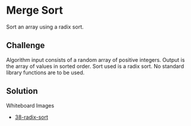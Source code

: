 # Merge Sort
Sort an array using a radix sort.

## Challenge
Algorithm input consists of a random array of positive integers.
Output is the array of values in sorted order.
Sort used is a radix sort.
No standard library functions are to be used.

## Solution
Whiteboard Images
- [38-radix-sort](../../assets/38-radix-sort.jpg)
